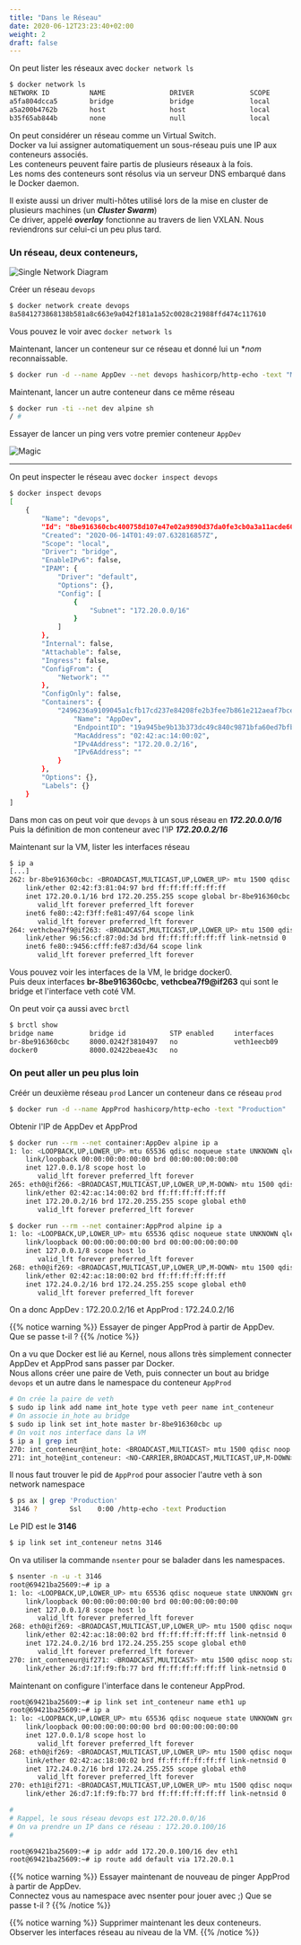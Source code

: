 ```yaml
---
title: "Dans le Réseau"
date: 2020-06-12T23:23:40+02:00
weight: 2
draft: false
---
```


On peut lister les réseaux avec `docker network ls`

```bash
$ docker network ls
NETWORK ID          NAME                DRIVER              SCOPE
a5fa804dcca5        bridge              bridge              local
a5a200b4762b        host                host                local
b35f65ab844b        none                null                local
```

On peut considérer un réseau comme un Virtual Switch.  
Docker va lui assigner automatiquement un sous-réseau  puis une IP aux conteneurs associés.  
Les conteneurs peuvent faire partis de plusieurs réseaux à la fois.  
Les noms des conteneurs sont résolus via un serveur DNS embarqué dans le Docker daemon.  

Il existe aussi un driver multi-hôtes utilisé lors de la mise en cluster de plusieurs machines (un ***Cluster Swarm***)  
Ce driver, appelé ***overlay*** fonctionne au travers de lien VXLAN.
Nous reviendrons sur celui-ci un peu plus tard.

### Un réseau, deux conteneurs, 

![Single Network Diagram](/images/bridge2.png?featherlight=false&width=40pc)  

Créer un réseau `devops`
```bash
$ docker network create devops
8a5841273868138b581a8c663e9a042f181a1a52c0028c21988ffd474c117610
```
Vous pouvez le voir avec `docker network ls`  

Maintenant, lancer un conteneur sur ce réseau et donné lui un **nom* reconnaissable.  
```bash
$ docker run -d --name AppDev --net devops hashicorp/http-echo -text "Mon AppDev"
```

Maintenant, lancer un autre conteneur dans ce même réseau  
```bash
$ docker run -ti --net dev alpine sh
/ #
```

Essayer de lancer un ping vers votre premier conteneur `AppDev`  

![Magic](/images/magic.gif?featherlight=false&width=20pc)

---

On peut inspecter le réseau avec `docker inspect devops`  
```bash
$ docker inspect devops
[
    {
        "Name": "devops",
        "Id": "8be916360cbc400758d107e47e02a9890d37da0fe3cb0a3a11acde60173a03de",
        "Created": "2020-06-14T01:49:07.632816857Z",
        "Scope": "local",
        "Driver": "bridge",
        "EnableIPv6": false,
        "IPAM": {
            "Driver": "default",
            "Options": {},
            "Config": [
                {
                    "Subnet": "172.20.0.0/16"
                }
            ]
        },
        "Internal": false,
        "Attachable": false,
        "Ingress": false,
        "ConfigFrom": {
            "Network": ""
        },
        "ConfigOnly": false,
        "Containers": {
            "2496236a9109045a1cfb17cd237e84208fe2b3fee7b861e212aeaf7bce9bf61c": {
                "Name": "AppDev",
                "EndpointID": "19a945be9b13b373dc49c840c9871bfa60ed7bfba163c7a93e763b7f016102dc",
                "MacAddress": "02:42:ac:14:00:02",
                "IPv4Address": "172.20.0.2/16",
                "IPv6Address": ""
            }
        },
        "Options": {},
        "Labels": {}
    }
]
```

Dans mon cas on peut voir que `devops` à un sous réseau en ***172.20.0.0/16***  
Puis la définition de mon conteneur avec l'IP ***172.20.0.2/16***  

Maintenant sur la VM, lister les interfaces réseau  
```bash
$ ip a
[...]
262: br-8be916360cbc: <BROADCAST,MULTICAST,UP,LOWER_UP> mtu 1500 qdisc noqueue state UP group default
    link/ether 02:42:f3:81:04:97 brd ff:ff:ff:ff:ff:ff
    inet 172.20.0.1/16 brd 172.20.255.255 scope global br-8be916360cbc
       valid_lft forever preferred_lft forever
    inet6 fe80::42:f3ff:fe81:497/64 scope link
       valid_lft forever preferred_lft forever
264: vethcbea7f9@if263: <BROADCAST,MULTICAST,UP,LOWER_UP> mtu 1500 qdisc noqueue master br-8be916360cbc state UP group default
    link/ether 96:56:cf:87:0d:3d brd ff:ff:ff:ff:ff:ff link-netnsid 0
    inet6 fe80::9456:cfff:fe87:d3d/64 scope link
       valid_lft forever preferred_lft forever
```

Vous pouvez voir les interfaces de la VM, le bridge docker0.  
Puis deux interfaces **br-8be916360cbc**, **vethcbea7f9@if263** qui sont le bridge et l'interface veth coté VM.  

On peut voir ça aussi avec `brctl`
```bash
$ brctl show
bridge name	        bridge id		    STP enabled	    interfaces
br-8be916360cbc		8000.0242f3810497	no		        veth1eecb09
docker0		        8000.02422beae43c	no		
```

### On peut aller un peu plus loin
Créér un deuxième réseau `prod`
Lancer un conteneur dans ce réseau `prod`
```bash
$ docker run -d --name AppProd hashicorp/http-echo -text "Production"
```

Obtenir l'IP de AppDev et AppProd
```bash
$ docker run --rm --net container:AppDev alpine ip a
1: lo: <LOOPBACK,UP,LOWER_UP> mtu 65536 qdisc noqueue state UNKNOWN qlen 1000
    link/loopback 00:00:00:00:00:00 brd 00:00:00:00:00:00
    inet 127.0.0.1/8 scope host lo
       valid_lft forever preferred_lft forever
265: eth0@if266: <BROADCAST,MULTICAST,UP,LOWER_UP,M-DOWN> mtu 1500 qdisc noqueue state UP
    link/ether 02:42:ac:14:00:02 brd ff:ff:ff:ff:ff:ff
    inet 172.20.0.2/16 brd 172.20.255.255 scope global eth0
       valid_lft forever preferred_lft forever

$ docker run --rm --net container:AppProd alpine ip a
1: lo: <LOOPBACK,UP,LOWER_UP> mtu 65536 qdisc noqueue state UNKNOWN qlen 1000
    link/loopback 00:00:00:00:00:00 brd 00:00:00:00:00:00
    inet 127.0.0.1/8 scope host lo
       valid_lft forever preferred_lft forever
268: eth0@if269: <BROADCAST,MULTICAST,UP,LOWER_UP,M-DOWN> mtu 1500 qdisc noqueue state UP
    link/ether 02:42:ac:18:00:02 brd ff:ff:ff:ff:ff:ff
    inet 172.24.0.2/16 brd 172.24.255.255 scope global eth0
       valid_lft forever preferred_lft forever
```

On a donc AppDev : 172.20.0.2/16 
et AppProd : 172.24.0.2/16

{{% notice warning %}}
Essayer de pinger AppProd à partir de AppDev.
Que se passe t-il ?
{{% /notice %}}

On a vu que Docker est lié au Kernel, nous allons très simplement connecter AppDev et AppProd sans passer par Docker.  
Nous allons créer une paire de Veth, puis connecter un bout au bridge `devops` et un autre dans le namespace du conteneur `AppProd`  


```bash
# On crée la paire de veth
$ sudo ip link add name int_hote type veth peer name int_conteneur
# On associe in_hote au bridge
$ sudo ip link set int_hote master br-8be916360cbc up
# On voit nos interface dans la VM
$ ip a | grep int
270: int_conteneur@int_hote: <BROADCAST,MULTICAST> mtu 1500 qdisc noop state DOWN group default qlen 1000
271: int_hote@int_conteneur: <NO-CARRIER,BROADCAST,MULTICAST,UP,M-DOWN> mtu 1500 qdisc noqueue master br-8be916360cbc state LOWERLAYERDOWN group default qlen 1000
```


Il nous faut trouver le pid de `AppProd` pour associer l'autre veth à son network namespace
```bash
$ ps ax | grep 'Production'
 3146 ?        Ssl    0:00 /http-echo -text Production
```

Le PID est le **3146**
```bash
$ ip link set int_conteneur netns 3146
```


On va utiliser la commande `nsenter` pour se balader dans les namespaces.

```bash
$ nsenter -n -u -t 3146
root@69421ba25609:~# ip a
1: lo: <LOOPBACK,UP,LOWER_UP> mtu 65536 qdisc noqueue state UNKNOWN group default qlen 1000
    link/loopback 00:00:00:00:00:00 brd 00:00:00:00:00:00
    inet 127.0.0.1/8 scope host lo
       valid_lft forever preferred_lft forever
268: eth0@if269: <BROADCAST,MULTICAST,UP,LOWER_UP> mtu 1500 qdisc noqueue state UP group default
    link/ether 02:42:ac:18:00:02 brd ff:ff:ff:ff:ff:ff link-netnsid 0
    inet 172.24.0.2/16 brd 172.24.255.255 scope global eth0
       valid_lft forever preferred_lft forever
270: int_conteneur@if271: <BROADCAST,MULTICAST> mtu 1500 qdisc noop state DOWN group default qlen 1000
    link/ether 26:d7:1f:f9:fb:77 brd ff:ff:ff:ff:ff:ff link-netnsid 0
```

Maintenant on configure l'interface dans le conteneur AppProd.

```bash
root@69421ba25609:~# ip link set int_conteneur name eth1 up
root@69421ba25609:~# ip a
1: lo: <LOOPBACK,UP,LOWER_UP> mtu 65536 qdisc noqueue state UNKNOWN group default qlen 1000
    link/loopback 00:00:00:00:00:00 brd 00:00:00:00:00:00
    inet 127.0.0.1/8 scope host lo
       valid_lft forever preferred_lft forever
268: eth0@if269: <BROADCAST,MULTICAST,UP,LOWER_UP> mtu 1500 qdisc noqueue state UP group default
    link/ether 02:42:ac:18:00:02 brd ff:ff:ff:ff:ff:ff link-netnsid 0
    inet 172.24.0.2/16 brd 172.24.255.255 scope global eth0
       valid_lft forever preferred_lft forever
270: eth1@if271: <BROADCAST,MULTICAST,UP,LOWER_UP> mtu 1500 qdisc noqueue state UP group default qlen 1000
    link/ether 26:d7:1f:f9:fb:77 brd ff:ff:ff:ff:ff:ff link-netnsid 0

#
# Rappel, le sous réseau devops est 172.20.0.0/16
# On va prendre un IP dans ce réseau : 172.20.0.100/16
#

root@69421ba25609:~# ip addr add 172.20.0.100/16 dev eth1
root@69421ba25609:~# ip route add default via 172.20.0.1
```

{{% notice warning %}}
Essayer maintenant de nouveau de pinger AppProd à partir de AppDev.  
Connectez vous au namespace avec nsenter pour jouer avec ;)
Que se passe t-il ?
{{% /notice %}}


{{% notice warning %}}
Supprimer maintenant les deux conteneurs.  
Observer les interfaces réseau au niveau de la VM.
{{% /notice %}}

